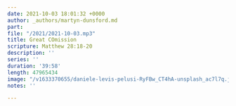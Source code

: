 ```yaml
---
date: 2021-10-03 18:01:32 +0000
author: _authors/martyn-dunsford.md
part: 
file: "/2021/2021-10-03.mp3"
title: Great COmission
scripture: Matthew 28:18-20
description: ''
series: ''
duration: '39:58'
length: 47965434
image: "/v1633370655/daniele-levis-pelusi-RyFBw_CT4hA-unsplash_ac7l7q.jpg"
notes: ''

---
```

